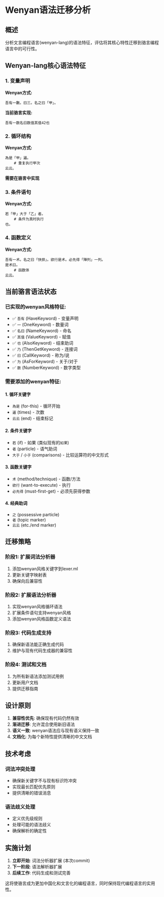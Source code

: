 # Wenyan语法迁移分析

## 概述

分析文言编程语言(wenyan-lang)的语法特征，评估将其核心特性迁移到骆言编程语言中的可行性。

## Wenyan-lang核心语法特征

### 1. 变量声明
**Wenyan方式:**
```
吾有一數。曰三。名之曰「甲」。
```
**当前骆言实现:**
```
吾有一数名曰数值其值42也
```

### 2. 循环结构
**Wenyan方式:**
```
為是「甲」遍。
    # 重复执行甲次
云云。
```
**需要在骆言中实现**

### 3. 条件语句
**Wenyan方式:**
```
若「甲」大于「乙」者。
    # 条件为真时执行
也。
```

### 4. 函数定义
**Wenyan方式:**
```
吾有一术。名之曰「快排」。欲行是术。必先得「陣列」一列。
是术曰。
    # 函数体
云云。
```

## 当前骆言语法状态

### 已实现的wenyan风格特征:
- ✅ `吾有` (HaveKeyword) - 变量声明
- ✅ `一` (OneKeyword) - 数量词
- ✅ `名曰` (NameKeyword) - 命名
- ✅ `其值` (ValueKeyword) - 赋值
- ✅ `也` (AlsoKeyword) - 结束助词
- ✅ `乃` (ThenGetKeyword) - 连接词
- ✅ `曰` (CallKeyword) - 称为/说
- ✅ `为` (AsForKeyword) - 关于/对于
- ✅ `数` (NumberKeyword) - 数字类型

### 需要添加的wenyan特征:

#### 1. 循环关键字
- `為是` (for-this) - 循环开始
- `遍` (times) - 次数
- `云云` (end) - 结束标记

#### 2. 条件关键字
- `若` (if) - 如果 (类似现有的`如果`)
- `者` (particle) - 语气助词
- `大于` / `小于` (comparisons) - 比较运算符的中文形式

#### 3. 函数关键字
- `术` (method/technique) - 函数/方法
- `欲行` (want-to-execute) - 执行
- `必先得` (must-first-get) - 必须先获得参数

#### 4. 经典助词
- `之` (possessive particle)
- `者` (topic marker)
- `云云` (etc./end marker)

## 迁移策略

### 阶段1: 扩展词法分析器
1. 添加wenyan风格关键字到lexer.ml
2. 更新关键字映射表
3. 确保向后兼容性

### 阶段2: 扩展语法分析器
1. 实现wenyan风格循环语法
2. 扩展条件语句支持wenyan风格
3. 添加wenyan风格函数定义语法

### 阶段3: 代码生成支持
1. 确保新语法能正确生成代码
2. 维护与现有代码生成器的兼容性

### 阶段4: 测试和文档
1. 为所有新语法添加测试用例
2. 更新用户文档
3. 提供迁移指南

## 设计原则

1. **兼容性优先**: 确保现有代码仍然有效
2. **渐进迁移**: 允许混合使用新旧语法
3. **语义一致**: wenyan语法应与现有语义保持一致
4. **文档化**: 为每个新特性提供清晰的中文文档

## 技术考虑

### 词法冲突处理
- 确保新关键字不与现有标识符冲突
- 实现最长匹配优先原则
- 提供清晰的错误消息

### 语法歧义处理
- 定义优先级规则
- 处理可能的语法歧义
- 确保解析的确定性

## 实施计划

1. **立即开始**: 词法分析器扩展 (本次commit)
2. **下一阶段**: 语法解析器扩展
3. **后续工作**: 代码生成和测试完善

这将使骆言成为更加中国化和文言化的编程语言，同时保持现代编程语言的实用性。